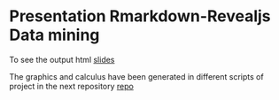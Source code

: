 # Presentation Rmarkdown-Revealjs Data mining

To see the output html [slides](https://victorviro.github.io/presentation-Rmarkdown-Revealjs/) 


The graphics and calculus have been generated in different scripts of project in the next repository 
[repo](https://github.com/victorviro/Income_Prediction_R)


